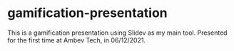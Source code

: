 # gamification-presentation
This is a gamification presentation using Slidev as my main tool. Presented for the first time at Ambev Tech, in 06/12/2021.
